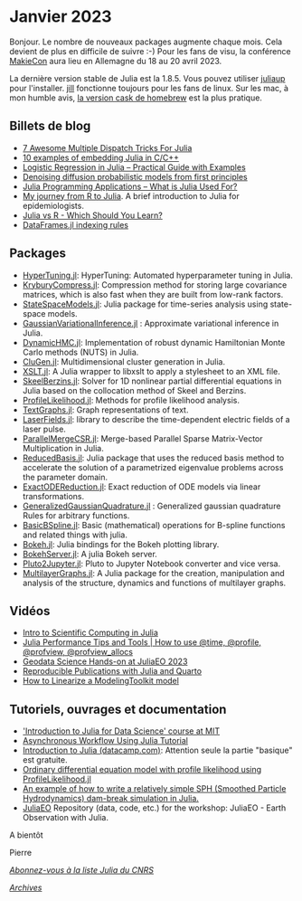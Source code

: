 # Janvier 2023 

Bonjour. Le nombre de nouveaux packages augmente chaque mois. Cela devient de plus en difficile de suivre :-)
Pour les fans de visu, la conférence [MakieCon](https://discourse.julialang.org/t/makiecon-2023/91841) aura lieu en Allemagne du 18 au 20 avril 2023. 

La dernière version stable de Julia est la 1.8.5. Vous pouvez utiliser [juliaup](https://github.com/JuliaLang/juliaup) pour l'installer.
[jill](https://github.com/abelsiqueira/jill) fonctionne toujours pour les fans de linux. Sur les mac, à mon humble avis, [la version cask de homebrew](https://formulae.brew.sh/cask/julia#default) est la plus pratique.

## Billets de blog

- [7 Awesome Multiple Dispatch Tricks For Julia](https://juliazoid.com/7-awesome-multiple-dispatch-tricks-for-julia-6a206193f64a)
- [10 examples of embedding Julia in C/C++](https://blog.esciencecenter.nl/10-examples-of-embedding-julia-in-c-c-66282477e62c)
- [Logistic Regression in Julia – Practical Guide with Examples](https://www.machinelearningplus.com/julia/logistic-regression-in-julia-practical-guide-with-examples/)
- [Denoising diffusion probabilistic models from first principles](https://liorsinai.github.io/coding/2022/12/03/denoising-diffusion-1-spiral.html)
- [Julia Programming Applications – What is Julia Used For?](https://www.freecodecamp.org/news/applications-of-julia/)
- [My journey from R to Julia](https://drtomasaragon.github.io/posts/2023-01-14-my-journey-from-r-to-julia/). A brief introduction to Julia for epidemiologists.
- [Julia vs R - Which Should You Learn?](https://www.datacamp.com/blog/julia-vs-r-which-to-learn)
- [DataFrames.jl indexing rules](https://bkamins.github.io/julialang/2022/10/28/indexing.html)

## Packages

- [HyperTuning.jl](https://github.com/jmejia8/HyperTuning.jl): HyperTuning: Automated hyperparameter tuning in Julia.
- [KryburyCompress.jl](https://github.com/andrew-saydjari/KryburyCompress.jl): Compression method for storing large covariance matrices, which is also fast when they are built from low-rank factors.
- [StateSpaceModels.jl](https://github.com/LAMPSPUC/StateSpaceModels.jl): Julia package for time-series analysis using state-space models.
- [GaussianVariationalInference.jl](https://github.com/ngiann/GaussianVariationalInference.jl) : Approximate variational inference in Julia.
- [DynamicHMC.jl](https://github.com/tpapp/DynamicHMC.jl): Implementation of robust dynamic Hamiltonian Monte Carlo methods (NUTS) in Julia.
- [CluGen.jl](https://github.com/clugen/CluGen.jl): Multidimensional cluster generation in Julia.
- [XSLT.jl](https://github.com/VEZY/XSLT.jl): A Julia wrapper to libxslt to apply a stylesheet to an XML file.
- [SkeelBerzins.jl](https://github.com/gregoirepourtier/SkeelBerzins.jl): Solver for 1D nonlinear partial differential equations in Julia based on the collocation method of Skeel and Berzins.
- [ProfileLikelihood.jl](https://github.com/DanielVandH/ProfileLikelihood.jl): Methods for profile likelihood analysis.
- [TextGraphs.jl](https://github.com/fargolo/TextGraphs.jl): Graph representations of text.
- [LaserFields.jl](https://github.com/jfeist/LaserFields.jl): library to describe the time-dependent electric fields of a laser pulse.
- [ParallelMergeCSR.jl](https://github.com/QuEraComputing/ParallelMergeCSR.jl): Merge-based Parallel Sparse Matrix-Vector Multiplication in Julia.
- [ReducedBasis.jl](https://github.com/mfherbst/ReducedBasis.jl): Julia package that uses the reduced basis method to accelerate the solution of a parametrized eigenvalue problems across the parameter domain. 
- [ExactODEReduction.jl](https://github.com/x3042/ExactODEReduction.jl): Exact reduction of ODE models via linear transformations.
- [GeneralizedGaussianQuadrature.jl](https://github.com/JoshuaTetzner/GeneralizedGaussianQuadrature.jl) : Generalized gaussian quadrature Rules for arbitrary functions.
- [BasicBSpline.jl](https://github.com/hyrodium/BasicBSpline.jl): Basic (mathematical) operations for B-spline functions and related things with julia.
- [Bokeh.jl](https://github.com/cjdoris/Bokeh.jl): Julia bindings for the Bokeh plotting library.
- [BokehServer.jl](https://github.com/poldavezac/BokehServer.jl): A julia Bokeh server.
- [Pluto2Jupyter.jl](https://github.com/rojesh-shikhrakar/Pluto2Jupyter.jl): Pluto to Jupyter Notebook converter and vice versa.
- [MultilayerGraphs.jl](https://github.com/JuliaGraphs/MultilayerGraphs.jl): A Julia package for the creation, manipulation and analysis of the structure, dynamics and functions of multilayer graphs.


## Vidéos

- [ Intro to Scientific Computing in Julia](https://youtu.be/_iQr9lNCTpY)
- [Julia Performance Tips and Tools | How to use @time, @profile, @profview, @profview_allocs](https://youtu.be/gzvn-hdlkUg)
- [Geodata Science Hands-on at JuliaEO 2023](https://juliohm.github.io/science/aircentre-talk/) 
- [Reproducible Publications with Julia and Quarto](https://youtu.be/Y1uKNO32H_I)
- [How to Linearize a ModelingToolkit model](https://youtu.be/-XOux-2XDGI)

## Tutoriels, ouvrages et documentation

- ['Introduction to Julia for Data Science' course at MIT](https://github.com/pszufe/MIT_18.S097_Introduction-to-Julia-for-Data-Science)
- [Asynchronous Workflow Using Julia Tutorial](https://jacobzelko.com/01082023043553-julia-async-workflow/index.html)
- [Introduction to Julia (datacamp.com)](https://www.datacamp.com/courses/introduction-to-julia): Attention seule la partie "basique" est gratuite.
- [Ordinary differential equation model with profile likelihood using ProfileLikelihood.jl](https://github.com/epirecipes/sir-julia/blob/master/markdown/ode_profilelikelihood/ode_profilelikelihood.md)
- [An example of how to write a relatively simple SPH (Smoothed Particle Hydrodynamics) dam-break simulation in Julia.](https://github.com/AhmedSalih3d/SPHExample)
- [JuliaEO](https://github.com/AIRCentre/JuliaEO) Repository (data, code, etc.) for the workshop: JuliaEO - Earth Observation with Julia.

A bientôt

Pierre

[*Abonnez-vous à la liste Julia du CNRS*](https://listes.services.cnrs.fr/wws/subscribe/julia)

[*Archives*](https://pnavaro.github.io/NouvellesJulia)

